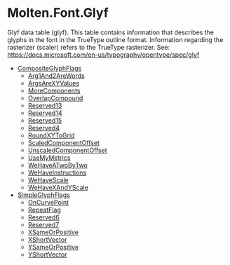 ﻿  
# Molten.Font.Glyf
Glyf data table (glyf).<para />
            This table contains information that describes the glyphs in the font in the TrueType outline format. 
            Information regarding the rasterizer (scaler) refers to the TrueType rasterizer. <para />
            See: https://docs.microsoft.com/en-us/typography/opentype/spec/glyf 
  
*  [CompositeGlyphFlags](docs/Molten.Font/Molten/Font/Glyf/CompositeGlyphFlags.md)  
    *  [Arg1And2AreWords](docs/Molten.Font/Molten/Font/Glyf/CompositeGlyphFlags/Arg1And2AreWords.md)  
    *  [ArgsAreXYValues](docs/Molten.Font/Molten/Font/Glyf/CompositeGlyphFlags/ArgsAreXYValues.md)  
    *  [MoreComponents](docs/Molten.Font/Molten/Font/Glyf/CompositeGlyphFlags/MoreComponents.md)  
    *  [OverlapCompound](docs/Molten.Font/Molten/Font/Glyf/CompositeGlyphFlags/OverlapCompound.md)  
    *  [Reserved13](docs/Molten.Font/Molten/Font/Glyf/CompositeGlyphFlags/Reserved13.md)  
    *  [Reserved14](docs/Molten.Font/Molten/Font/Glyf/CompositeGlyphFlags/Reserved14.md)  
    *  [Reserved15](docs/Molten.Font/Molten/Font/Glyf/CompositeGlyphFlags/Reserved15.md)  
    *  [Reserved4](docs/Molten.Font/Molten/Font/Glyf/CompositeGlyphFlags/Reserved4.md)  
    *  [RoundXYToGrid](docs/Molten.Font/Molten/Font/Glyf/CompositeGlyphFlags/RoundXYToGrid.md)  
    *  [ScaledComponentOffset](docs/Molten.Font/Molten/Font/Glyf/CompositeGlyphFlags/ScaledComponentOffset.md)  
    *  [UnscaledComponentOffset](docs/Molten.Font/Molten/Font/Glyf/CompositeGlyphFlags/UnscaledComponentOffset.md)  
    *  [UseMyMetrics](docs/Molten.Font/Molten/Font/Glyf/CompositeGlyphFlags/UseMyMetrics.md)  
    *  [WeHaveATwoByTwo](docs/Molten.Font/Molten/Font/Glyf/CompositeGlyphFlags/WeHaveATwoByTwo.md)  
    *  [WeHaveInstructions](docs/Molten.Font/Molten/Font/Glyf/CompositeGlyphFlags/WeHaveInstructions.md)  
    *  [WeHaveScale](docs/Molten.Font/Molten/Font/Glyf/CompositeGlyphFlags/WeHaveScale.md)  
    *  [WeHaveXAndYScale](docs/Molten.Font/Molten/Font/Glyf/CompositeGlyphFlags/WeHaveXAndYScale.md)  
*  [SimpleGlyphFlags](docs/Molten.Font/Molten/Font/Glyf/SimpleGlyphFlags.md)  
    *  [OnCurvePoint](docs/Molten.Font/Molten/Font/Glyf/SimpleGlyphFlags/OnCurvePoint.md)  
    *  [RepeatFlag](docs/Molten.Font/Molten/Font/Glyf/SimpleGlyphFlags/RepeatFlag.md)  
    *  [Reserved6](docs/Molten.Font/Molten/Font/Glyf/SimpleGlyphFlags/Reserved6.md)  
    *  [Reserved7](docs/Molten.Font/Molten/Font/Glyf/SimpleGlyphFlags/Reserved7.md)  
    *  [XSameOrPositive](docs/Molten.Font/Molten/Font/Glyf/SimpleGlyphFlags/XSameOrPositive.md)  
    *  [XShortVector](docs/Molten.Font/Molten/Font/Glyf/SimpleGlyphFlags/XShortVector.md)  
    *  [YSameOrPositive](docs/Molten.Font/Molten/Font/Glyf/SimpleGlyphFlags/YSameOrPositive.md)  
    *  [YShortVector](docs/Molten.Font/Molten/Font/Glyf/SimpleGlyphFlags/YShortVector.md)